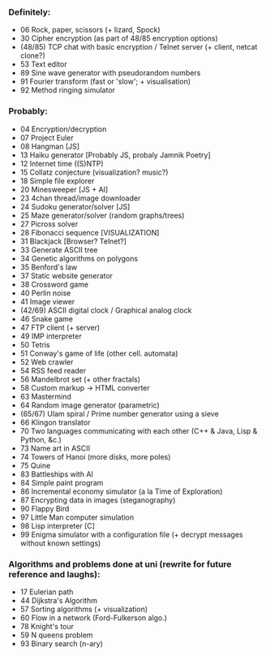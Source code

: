 ### Definitely:
- 06 Rock, paper, scissors (+ lizard, Spock)
- 30 Cipher encryption (as part of 48/85 encryption options)
- (48/85) TCP chat with basic encryption / Telnet server (+ client, netcat clone?)
- 53 Text editor
- 89 Sine wave generator with pseudorandom numbers
- 91 Fourier transform (fast or 'slow'; + visualisation)
- 92 Method ringing simulator

### Probably:
- 04 Encryption/decryption
- 07 Project Euler
- 08 Hangman [JS]
- 13 Haiku generator [Probably JS, probaly Jamnik Poetry]
- 12 Internet time ((S)NTP)
- 15 Collatz conjecture (visualization? music?)
- 18 Simple file explorer
- 20 Minesweeper [JS + AI]
- 23 4chan thread/image downloader
- 24 Sudoku generator/solver [JS]
- 25 Maze generator/solver (random graphs/trees)
- 27 Picross solver
- 28 Fibonacci sequence [VISUALIZATION]
- 31 Blackjack [Browser? Telnet?]
- 33 Generate ASCII tree
- 34 Genetic algorithms on polygons
- 35 Benford's law
- 37 Static website generator
- 38 Crossword game
- 40 Perlin noise
- 41 Image viewer
- (42/69) ASCII digital clock / Graphical analog clock
- 46 Snake game
- 47 FTP client (+ server)
- 49 IMP interpreter
- 50 Tetris
- 51 Conway's game of life (other cell. automata)
- 52 Web crawler
- 54 RSS feed reader
- 56 Mandelbrot set (+ other fractals)
- 58 Custom markup -> HTML converter
- 63 Mastermind
- 64 Random image generator (parametric)
- (65/67) Ulam spiral / Prime number generator using a sieve
- 66 Klingon translator
- 70 Two languages communicating with each other (C++ & Java, Lisp & Python, &c.)
- 73 Name art in ASCII
- 74 Towers of Hanoi (more disks, more poles) 
- 75 Quine
- 83 Battleships with AI
- 84 Simple paint program
- 86 Incremental economy simulator (a la Time of Exploration)
- 87 Encrypting data in images (steganography)
- 90 Flappy Bird
- 97 Little Man computer simulation
- 98 Lisp interpreter [C]
- 99 Enigma simulator with a configuration file (+ decrypt messages without known settings)

### Algorithms and problems done at uni (rewrite for future reference and laughs):
- 17 Eulerian path
- 44 Dijkstra's Algorithm
- 57 Sorting algorithms (+ visualization)
- 60 Flow in a network (Ford-Fulkerson algo.)
- 78 Knight's tour
- 59 N queens problem
- 93 Binary search (n-ary)
